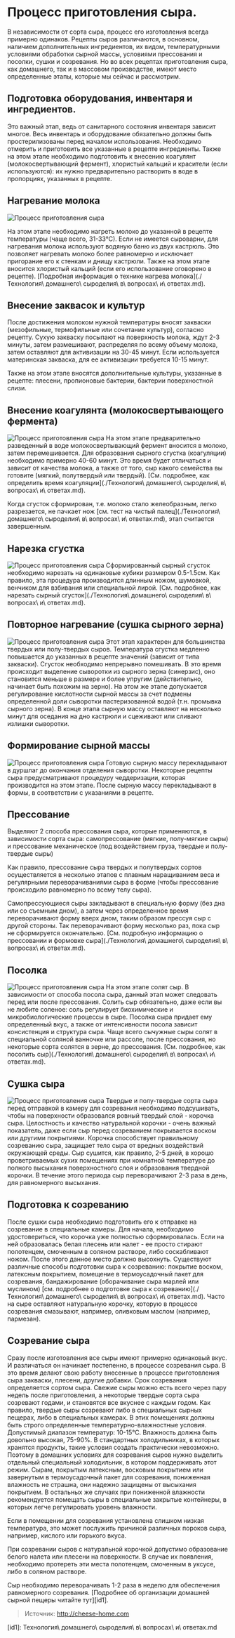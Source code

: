 # Процесс приготовления сыра.
В независимости от сорта сыра, процесс его изготовления всегда примерно одинаков. Рецепты сыров различаются, в основном, наличием дополнительных ингредиентов, их видом, температурными условиями обработки сырной массы, условиями прессования и посолки, сушки и созревания. Но во всех рецептах приготовления сыра, как домашнего, так и в массовом производстве, имеют место определенные этапы, которые мы сейчас и рассмотрим.

## Подготовка оборудования, инвентаря и ингредиентов.
Это важный этап, ведь от санитарного состояния инвентаря зависит многое. Весь инвентарь и оборудование обязательно должны быть простерилизованы перед началом использования. Необходимо отмерить и приготовить все указанные в рецепте ингредиенты. Также на этом этапе необходимо подготовить к внесению коагулянт (молокосвертывающий фермент), хлористый кальций и красители (если используются): их нужно предварительно растворить в воде в пропорциях, указанных в рецепте.

## Нагревание молока
![Процесс приготовления сыра](/images/Kulinar/Chesse/technica_syrodeliya_001.jpg 'Процесс приготовления сыра')

На этом этапе необходимо нагреть молоко до указанной в рецепте температуры (чаще всего, 31-33°С). Если не имеется сыроварни, для нагревания молока используют водяную баню из двух кастрюль. Это позволяет нагревать молоко более равномерно и исключает пригорание его к стенкам и днищу кастрюли. Также на этом этапе вносится хлористый кальций (если его использование оговорено в рецепте). <Link>[Подробная информация о технике нагрева молока](./Технология\ домашнего\ сыроделия\ в\ вопросах\ и\ ответах.md).

## Внесение заквасок и культур
После достижения молоком нужной температуры вносят закваски (мезофильные, термофильные или сочетание культур), согласно рецепту. Сухую закваску посыпают на поверхность молока, ждут 2-3 минуты, затем размешивают, распределяя по всему объему молока, затем оставляют для активизации на 30-45 минут. Если используется материнская закваска, для ее активизации требуется 10-15 минут.

Также на этом этапе вносятся дополнительные культуры, указанные в рецепте: плесени, пропионовые бактерии, бактерии поверхностной слизи.

## Внесение коагулянта (молокосвертывающего фермента)
![Процесс приготовления сыра](/images/Kulinar/Chesse/technica_syrodeliya_002.jpg 'Процесс приготовления сыра')
На этом этапе предварительно разведенный в воде молокосвертывающий фермент вносится в молоко, затем перемешивается. Для образования сырного сгустка (коагуляции) необходимо примерно 40-60 минут. Это время будет отличаться и зависит от качества молока, а также от того, сыр какого семейства вы готовите (мягкий, полутвердый или твердый). <Link>[См. подробнее, как определить время коагуляции](./Технология\ домашнего\ сыроделия\ в\ вопросах\ и\ ответах.md).

Когда сгусток сформирован, т.е. молоко стало желеобразным, легко разрезается, не пачкает нож <Link>[см. тест на чистый палец](./Технология\ домашнего\ сыроделия\ в\ вопросах\ и\ ответах.md), этап считается завершенным.

## Нарезка сгустка
![Процесс приготовления сыра](/images/Kulinar/Chesse/technica_syrodeliya_003.jpg 'Процесс приготовления сыра')
Сформированный сырный сгусток необходимо нарезать на одинаковые кубики размером 0.5-1.5см. Как правило, эта процедура производится длинным ножом, шумовкой, венчиком для взбивания или специальной лирой. <Link>[См. подробнее, как нарезать сырный сгусток](./Технология\ домашнего\ сыроделия\ в\ вопросах\ и\ ответах.md).

## Повторное нагревание (сушка сырного зерна)
![Процесс приготовления сыра](/images/Kulinar/Chesse/technica_syrodeliya_004.jpg 'Процесс приготовления сыра')
Этот этап характерен для большинства твердых или полу-твердых сыров. Температура сгустка медленно повышается до указанных в рецепте значений (зависит от типа закваски). Сгусток необходимо непрерывно помешивать. В это время происходит выделение сыворотки из сырного зерна (синерзис), оно становится меньше в размере и более упругим (действительно, начинает быть похожим на зерно). На этом же этапе допускается регулирование кислотности сырной массы за счет подмены определенной доли сыворотки пастеризованной водой (т.н. промывка сырного зерна). В конце этапа сырную массу оставляют на несколько минут для оседания на дно кастрюли и сцеживают или сливают излишки сыворотки.

## Формирование сырной массы
![Процесс приготовления сыра](/images/Kulinar/Chesse/technica_syrodeliya_005.jpg 'Процесс приготовления сыра')
Готовую сырную массу перекладывают в дуршлаг до окончания отделения сыворотки. Некоторые рецепты сыра предусматривают процедуру чеддеризации, которая производится на этом этапе. После сырную массу перекладывают в формы, в соответствии с указаниями в рецепте.

## Прессование
Выделяют 2 способа прессования сыра, которые применяются, в зависимости сорта сыра: самопрессование (мягкие, полу-мягкие сыры) и прессование механическое (под воздействием груза, твердые и полу-твердые сыры)

Как правило, прессование сыра твердых и полутвердых сортов осуществляется в несколько этапов с плавным наращиванием веса и регулярными переворачиваниями сыра в форме (чтобы прессование происходило равномерно по всему телу сыра).

Самопрессующиеся сыры закладывают в специальную форму (без дна или со съемным дном), а затем через определенное время переворачивают форму вверх дном, таким образом прессуя сыр с другой стороны. Так переворачивают форму несколько раз, пока сыр не сформируется окончательно. <Link>[См. подробную информацию о прессовании и формовке сыра](./Технология\ домашнего\ сыроделия\ в\ вопросах\ и\ ответах.md).

## Посолка
![Процесс приготовления сыра](/images/Kulinar/Chesse/technica_syrodeliya_006.jpg 'Процесс приготовления сыра')
На этом этапе солят сыр. В зависимости от способа посола сыра, данный этап может следовать перед или после прессования. Солить сыр обязательно, даже если вы не любите соленое: соль регулирует биохимические и микробиологические процессы в сыре. Посолка сыра придает ему определенный вкус, а также от интенсивности посола зависит консистенция и структура сыра. Чаще всего сычужные сыры солят в специальной соляной ванночке или рассоле, после прессования, но некоторые сорта солятся в зерне, до прессования. <Link>[См. подробнее, как посолить сыр](./Технология\ домашнего\ сыроделия\ в\ вопросах\ и\ ответах.md).

## Сушка сыра
![Процесс приготовления сыра](/images/Kulinar/Chesse/technica_syrodeliya_007.jpg 'Процесс приготовления сыра')
Твердые и полу-твердые сорта сыра перед отправкой в камеру для созревания необходимо подсушивать, чтобы на поверхности образовался ровный твердый слой - корочка сыра. Целостность и качество натуральной корочки - очень важный показатель, даже если сыр перед созреванием покрывается воском или другими покрытиями. Корочка способствует правильному созреванию сыра, защищает тело сыра от вредных воздействий окружающей среды. Сыр сушится, как правило, 2-5 дней, в хорошо проветриваемых сухих помещениях при комнатной температуре до полного высыхания поверхностного слоя и образования твердной корочки. В течение этого периода сыр переворачивают 2-3 раза в день, для равномерного высыхания.

## Подготовка к созреванию
После сушки сыра необходимо подготовить его к отправке на созревание в специальные камеры. Для начала, необходимо удостовериться, что корочка уже полностью сформировалась. Если на ней образовалась белая плесень или налет - ее просто стирают полотенцем, смоченным в соляном растворе, либо соскабливают ножом. После этого данное место должно высохнуть. Существуют различные способы подготовки сыра к созреванию: покрытие воском, латексным покрытием, помещение в термоусадочный пакет для созревания, бандажирование (оборачивание сыра марлей или муслином) <Link>[см. подробнее о подготовке сыра к созреванию](./Технология\ домашнего\ сыроделия\ в\ вопросах\ и\ ответах.md). Часто на сыре оставляют натуральную корочку, которую в процессе созревания смазывают, например, оливковым маслом (например, пармезан).

## Созревание сыра
Сразу после изготовления все сыры имеют примерно одинаковый вкус. И различаться он начинает постепенно, в процессе созревания сыра. В это время делают свою работу внесенные в процессе приготовления сыра закваски, плесени, другие добавки. Срок созревания определяется сортом сыра. Свежие сыры можно есть всего через пару недель после приготовления, а некоторые твердые сорта сыра созревают годами, и становятся все вкуснее с каждым годом. Как правило, твердые сыры созревают либо в специальных сырных пещерах, либо в специальных камерах. В этих помещениях должны быть строго определенные температурно-влажностные условия. Допустимый диапазон температур: 10-15°С. Влажность должна быть довольно высокая, 75-90%. В стандартных холодильниках, в которых хранятся продукты, такие условия создать практически невозможно. Поэтому в домашних условиях для созревания сыров нужно выделить отдельный специальный холодильник, в котором поддерживать этот режим. Сырам, покрытым латексным, восковым покрытием или завернутым в термоусадочный пакет для созревания, пониженная влажность не страшна, они надежно защищены от высыхания покрытием. В остальных же случаях при пониженной влажности рекомендуется помещать сыры в специальные закрытые контейнеры, в которых легче регулировать уровень влажности.

Если в помещении для созревания установлена слишком низкая температура, это может послужить причиной различных пороков сыра, например, кислого или горького вкуса.

При созревании сыров с натуральной корочкой допустимо образование белого налета или плесени на поверхности. В случае их появления, необходимо протереть эти места полотенцем, смоченным в уксусе, либо в соляном растворе.

Сыр необходимо переворачивать 1-2 раза в неделю для обеспечения равномерного созревания. <Link> [Подробнее об организации домашней сырной пещеры читайте тут][id1].

> Источник: http://cheese-home.com

[id1]: Технология\ домашнего\ сыроделия\ в\ вопросах\ и\ ответах.md
